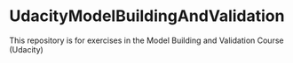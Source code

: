 # UdacityModelBuildingAndValidation
This repository is for exercises in the Model Building and Validation Course (Udacity)
